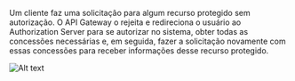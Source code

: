 Um cliente faz uma solicitação para algum recurso protegido sem autorização. O API Gateway o rejeita e redireciona o usuário ao Authorization Server para se autorizar no sistema, obter todas as concessões necessárias e, em seguida, fazer a solicitação novamente com essas concessões para receber informações desse recurso protegido.

![Alt text](https://i0.wp.com/i.postimg.cc/xdjbvBkc/security.pnghttps://i.postimg.cc/xdjbvBkc/security.png?resize=674%2C438&ssl=1)